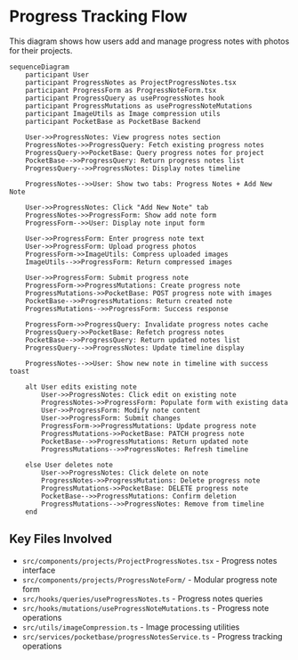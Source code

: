 # Progress Tracking Flow

This diagram shows how users add and manage progress notes with photos for their projects.

```mermaid
sequenceDiagram
    participant User
    participant ProgressNotes as ProjectProgressNotes.tsx
    participant ProgressForm as ProgressNoteForm.tsx
    participant ProgressQuery as useProgressNotes hook
    participant ProgressMutations as useProgressNoteMutations
    participant ImageUtils as Image compression utils
    participant PocketBase as PocketBase Backend

    User->>ProgressNotes: View progress notes section
    ProgressNotes->>ProgressQuery: Fetch existing progress notes
    ProgressQuery->>PocketBase: Query progress notes for project
    PocketBase-->>ProgressQuery: Return progress notes list
    ProgressQuery-->>ProgressNotes: Display notes timeline
    
    ProgressNotes-->>User: Show two tabs: Progress Notes + Add New Note
    
    User->>ProgressNotes: Click "Add New Note" tab
    ProgressNotes->>ProgressForm: Show add note form
    ProgressForm-->>User: Display note input form
    
    User->>ProgressForm: Enter progress note text
    User->>ProgressForm: Upload progress photos
    ProgressForm->>ImageUtils: Compress uploaded images
    ImageUtils-->>ProgressForm: Return compressed images
    
    User->>ProgressForm: Submit progress note
    ProgressForm->>ProgressMutations: Create progress note
    ProgressMutations->>PocketBase: POST progress note with images
    PocketBase-->>ProgressMutations: Return created note
    ProgressMutations-->>ProgressForm: Success response
    
    ProgressForm->>ProgressQuery: Invalidate progress notes cache
    ProgressQuery->>PocketBase: Refetch progress notes
    PocketBase-->>ProgressQuery: Return updated notes list
    ProgressQuery-->>ProgressNotes: Update timeline display
    
    ProgressNotes-->>User: Show new note in timeline with success toast
    
    alt User edits existing note
        User->>ProgressNotes: Click edit on existing note
        ProgressNotes->>ProgressForm: Populate form with existing data
        User->>ProgressForm: Modify note content
        User->>ProgressForm: Submit changes
        ProgressForm->>ProgressMutations: Update progress note
        ProgressMutations->>PocketBase: PATCH progress note
        PocketBase-->>ProgressMutations: Return updated note
        ProgressMutations-->>ProgressNotes: Refresh timeline
        
    else User deletes note
        User->>ProgressNotes: Click delete on note
        ProgressNotes->>ProgressMutations: Delete progress note
        ProgressMutations->>PocketBase: DELETE progress note
        PocketBase-->>ProgressMutations: Confirm deletion
        ProgressMutations-->>ProgressNotes: Remove from timeline
    end
```

## Key Files Involved

- `src/components/projects/ProjectProgressNotes.tsx` - Progress notes interface
- `src/components/projects/ProgressNoteForm/` - Modular progress note form
- `src/hooks/queries/useProgressNotes.ts` - Progress notes queries
- `src/hooks/mutations/useProgressNoteMutations.ts` - Progress note operations
- `src/utils/imageCompression.ts` - Image processing utilities
- `src/services/pocketbase/progressNotesService.ts` - Progress tracking operations